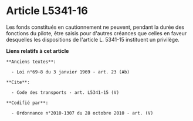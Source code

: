 # Article L5341-16

Les fonds constitués en cautionnement ne peuvent, pendant la durée des fonctions du pilote, être saisis pour d'autres
créances que celles en faveur desquelles les dispositions de l'article L. 5341-15 instituent un privilège.

**Liens relatifs à cet article**

	**Anciens textes**:

	  - Loi n°69-8 du 3 janvier 1969 - art. 23 (Ab)

	**Cite**:

	  - Code des transports - art. L5341-15 (V)

	**Codifié par**:

	  - Ordonnance n°2010-1307 du 28 octobre 2010 - art. (V)
